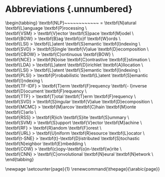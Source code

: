 # Abbreviations {.unnumbered}

\begin{tabbing}
\textbf{NLP}~~~~~~~~~~~~ \= \textbf{N}atural \textbf{L}anguage \textbf{P}rocessing \\  
\textbf{VSM}             \> \textbf{V}ector \textbf{S}pace \textbf{M}odel \\  
\textbf{BOW}             \> \textbf{B}ag \textbf{o}f \textbf{W}ords \\  
\textbf{LSI}             \> \textbf{L}atent \textbf{S}emantic \textbf{I}ndexing \\  
\textbf{SVD}             \> \textbf{S}ingle \textbf{V}alue \textbf{D}ecomposition \\  
\textbf{CBOW}            \> \textbf{C}ontinuous \textbf{BOW} \\  
\textbf{NCE}             \> \textbf{N}oise \textbf{C}ontrastive \textbf{E}stimation \\  
\textbf{LDA}             \> \textbf{L}atent \textbf{D}irichlet \textbf{A}llocation \\  
\textbf{LSI}             \> \textbf{L}atent \textbf{S}emantic \textbf{I}ndexing \\  
\textbf{PLSI}             \> \textbf{P}robabilistic \textbf{L}atent \textbf{S}emantic \textbf{I}ndexing \\  
\textbf{TF-IDF}             \> \textbf{T}erm \textbf{F}requency  \textbf{- I}nverse  \textbf{D}ocument \textbf{F}requency \\  
\textbf{TTF}             \> \textbf{T}otal \textbf{T}erm \textbf{F}requency \\  
\textbf{SVD}             \> \textbf{S}ingular \textbf{V}alue \textbf{D}ecomposition \\  
\textbf{MCMC}             \> \textbf{M}arcov \textbf{C}hain \textbf{M}onte \textbf{C}arlo \\  
\textbf{RSS}             \> \textbf{R}ich \textbf{S}ite \textbf{S}ummary \\  
\textbf{SVM}             \> \textbf{S}upport \textbf{V}ector \textbf{M}achine \\  
\textbf{RF}             \> \textbf{R}andom \textbf{F}orest \\  
\textbf{URL}             \> \textbf{U}niform \textbf{R}esource \textbf{L}ocator \\  
\textbf{t-SNE}             \> \textbf{t}-\textbf{D}istributed \textbf{S}tochastic \textbf{N}eighbor \textbf{E}mbedding \\  
\textbf{COW}             \> \textbf{c}opy-\textbf{o}n-\textbf{w}rite \\  
\textbf{CNN}             \> \textbf{C}onvolutional \textbf{N}eural \textbf{N}etwork \\  
\end{tabbing}

\newpage
\setcounter{page}{1}
\renewcommand{\thepage}{\arabic{page}}

